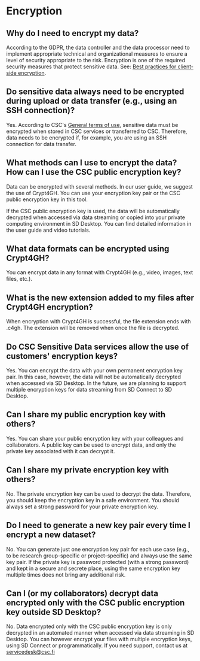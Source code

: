 # Encryption

## Why do I need to encrypt my data?
According to the GDPR, the data controller and the data processor need to implement appropriate technical and organizational measures to ensure a level of security appropriate to the risk. Encryption is one of the required security measures that protect sensitive data. See: [Best practices for client-side encryption](https://research.csc.fi/best-practices-for-client-side-encryption).

## Do sensitive data always need to be encrypted during upload or data transfer (e.g., using an  SSH connection)?
Yes. According to CSC's [General terms of use](https://research.csc.fi/general-terms-of-use), sensitive data must be encrypted when stored in CSC services or transferred to CSC. Therefore, data needs to be encrypted if, for example, you are using an SSH connection for data transfer. 

## What methods can I use to encrypt the data? How can I use the CSC public encryption key?
Data can be encrypted with several methods. In our user guide, we suggest the use of Crypt4GH. You can use your encryption key pair or the CSC public encryption key in this tool. 

If the CSC public encryption key is used, the data will be automatically decrypted when accessed via data streaming or copied into your private computing environment in SD Desktop. You can find detailed information in the user guide and video tutorials. 

## What data formats can be encrypted using Crypt4GH?
You can encrypt data in any format with Crypt4GH (e.g., video, images, text files, etc.). 

## What is the new extension added to my files after Crypt4GH encryption?
When encryption with Crypt4GH is successful, the file extension ends with .c4gh. The extension will be removed when once the file is decrypted. 

## Do CSC Sensitive Data services allow the use of customers' encryption keys?
Yes. You can encrypt the data with your own permanent encryption key pair. In this case, however, the data will not be automatically decrypted when accessed via SD Desktop. In the future, we are planning to support multiple encryption keys for data streaming from SD Connect to SD Desktop. 

## Can I share my public encryption key with others?
Yes. You can share your public encryption key with your colleagues and collaborators. A public key can be used to encrypt data, and only the private key associated with it can decrypt it. 

## Can I share my private encryption key with others?
No. The private encryption key can be used to decrypt the data. Therefore, you should keep the encryption key in a safe environment. You should always set a strong password for your private encryption key.

## Do I need to generate a new key pair every time I encrypt a new dataset?
No. You can generate just one encryption key pair for each use case (e.g., to be research group-specific or project-specific) and always use the same key pair. If the private key is password protected (with a strong password) and kept in a secure and secrete place, using the same encryption key multiple times does not bring any additional risk. 

## Can I (or my collaborators) decrypt data encrypted only with the CSC public encryption key outside SD Desktop?
No. Data encrypted only with the CSC public encryption key is only decrypted in an automated manner when accessed via data streaming in SD Desktop. You can however encrypt your files with multiple encryption keys, using SD Connect or programmatically. If you need support, contact us at servicedesk@csc.fi
